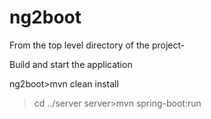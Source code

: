 # ng2boot

From the top level directory of the project-

Build and start the application

ng2boot>mvn clean install
>cd ../server
server>mvn spring-boot:run
